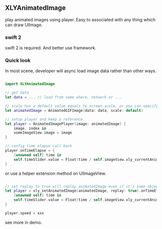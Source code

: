 ## XLYAnimatedImage ##

play animated images using player. Easy to associated with any thing which can draw UIImage.

### swift 2 ###

swift 2 is required. And better use framework.

### Quick look ###

In most scene, developer will async load image data rather than other ways.

```swift

import XLYAnimatedImage

// get data
let data = ... // load from some where, network or ...

// scale has a default value equals to screen scale, or you can specify it.
let animatedImage = AnimatedGIFImage(data: data, scale: default)

// setup player and keep a reference.
let player = AnimatedImagePlayer(image: animatedImage) {
    image, index in
    someImageView.image = image
}

// config time elapse call back
player.onTimeElapse = {
    [unowned self] time in
    self.timeSlider.value = Float(time / self.imageView.xly_currentAnimatedImagePlayer!.totalTime)
}

```

or use a helper extension method on UIImageView.

```swift

// set replay to true will replay animatedImage even if it's same object.
let player = xly_setAnimatedImage(animatedImage, replay: true).onTimeElapse = {
    [unowned self] time in
    self.timeSlider.value = Float(time / self.imageView.xly_currentAnimatedImagePlayer!.totalTime)
}

player.speed = xxx

```

see more in demo.

